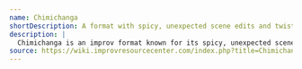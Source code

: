 ```yaml
---
name: Chimichanga
shortDescription: A format with spicy, unexpected scene edits and twists.
description: |
  Chimichanga is an improv format known for its spicy, unexpected scene edits and twists. The format encourages bold choices and playful surprises.
source: https://wiki.improvresourcecenter.com/index.php?title=Chimichanga
---
```

